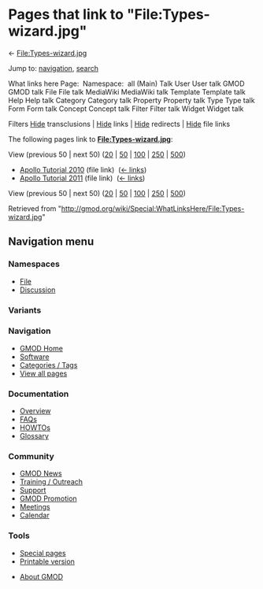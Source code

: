 <div id="mw-page-base" class="noprint">

</div>

<div id="mw-head-base" class="noprint">

</div>

<div id="content" class="mw-body" role="main">

<span id="top"></span>

<div id="mw-js-message" style="display:none;">

</div>



# <span dir="auto">Pages that link to "File:Types-wizard.jpg"</span>

<div id="bodyContent">

<div id="contentSub">

←
[File:Types-wizard.jpg](/wiki/File:Types-wizard.jpg "File:Types-wizard.jpg")

</div>

<div id="jump-to-nav" class="mw-jump">

Jump to: [navigation](#mw-navigation), [search](#p-search)

</div>

<div id="mw-content-text">

What links here Page:  Namespace:  all (Main) Talk User User talk GMOD
GMOD talk File File talk MediaWiki MediaWiki talk Template Template talk
Help Help talk Category Category talk Property Property talk Type Type
talk Form Form talk Concept Concept talk Filter Filter talk Widget
Widget talk

Filters
[Hide](/mediawiki/index.php?title=Special:WhatLinksHere/File:Types-wizard.jpg&hidetrans=1 "Special:WhatLinksHere/File:Types-wizard.jpg")
transclusions \|
[Hide](/mediawiki/index.php?title=Special:WhatLinksHere/File:Types-wizard.jpg&hidelinks=1 "Special:WhatLinksHere/File:Types-wizard.jpg")
links \|
[Hide](/mediawiki/index.php?title=Special:WhatLinksHere/File:Types-wizard.jpg&hideredirs=1 "Special:WhatLinksHere/File:Types-wizard.jpg")
redirects \|
[Hide](/mediawiki/index.php?title=Special:WhatLinksHere/File:Types-wizard.jpg&hideimages=1 "Special:WhatLinksHere/File:Types-wizard.jpg")
file links

The following pages link to
**[File:Types-wizard.jpg](/wiki/File:Types-wizard.jpg "File:Types-wizard.jpg")**:

View (previous 50 \| next 50)
([20](/mediawiki/index.php?title=Special:WhatLinksHere/File:Types-wizard.jpg&limit=20 "Special:WhatLinksHere/File:Types-wizard.jpg")
\|
[50](/mediawiki/index.php?title=Special:WhatLinksHere/File:Types-wizard.jpg&limit=50 "Special:WhatLinksHere/File:Types-wizard.jpg")
\|
[100](/mediawiki/index.php?title=Special:WhatLinksHere/File:Types-wizard.jpg&limit=100 "Special:WhatLinksHere/File:Types-wizard.jpg")
\|
[250](/mediawiki/index.php?title=Special:WhatLinksHere/File:Types-wizard.jpg&limit=250 "Special:WhatLinksHere/File:Types-wizard.jpg")
\|
[500](/mediawiki/index.php?title=Special:WhatLinksHere/File:Types-wizard.jpg&limit=500 "Special:WhatLinksHere/File:Types-wizard.jpg"))

- [Apollo Tutorial
  2010](/wiki/Apollo_Tutorial_2010 "Apollo Tutorial 2010") (file link) ‎
  <span class="mw-whatlinkshere-tools">([←
  links](/mediawiki/index.php?title=Special:WhatLinksHere&target=Apollo+Tutorial+2010 "Special:WhatLinksHere"))</span>
- [Apollo Tutorial
  2011](/wiki/Apollo_Tutorial_2011 "Apollo Tutorial 2011") (file link) ‎
  <span class="mw-whatlinkshere-tools">([←
  links](/mediawiki/index.php?title=Special:WhatLinksHere&target=Apollo+Tutorial+2011 "Special:WhatLinksHere"))</span>

View (previous 50 \| next 50)
([20](/mediawiki/index.php?title=Special:WhatLinksHere/File:Types-wizard.jpg&limit=20 "Special:WhatLinksHere/File:Types-wizard.jpg")
\|
[50](/mediawiki/index.php?title=Special:WhatLinksHere/File:Types-wizard.jpg&limit=50 "Special:WhatLinksHere/File:Types-wizard.jpg")
\|
[100](/mediawiki/index.php?title=Special:WhatLinksHere/File:Types-wizard.jpg&limit=100 "Special:WhatLinksHere/File:Types-wizard.jpg")
\|
[250](/mediawiki/index.php?title=Special:WhatLinksHere/File:Types-wizard.jpg&limit=250 "Special:WhatLinksHere/File:Types-wizard.jpg")
\|
[500](/mediawiki/index.php?title=Special:WhatLinksHere/File:Types-wizard.jpg&limit=500 "Special:WhatLinksHere/File:Types-wizard.jpg"))

</div>

<div class="printfooter">

Retrieved from
"<http://gmod.org/wiki/Special:WhatLinksHere/File:Types-wizard.jpg>"

</div>

<div id="catlinks" class="catlinks catlinks-allhidden">

</div>

<div class="visualClear">

</div>

</div>

</div>

<div id="mw-navigation">

## Navigation menu

<div id="mw-head">



<div id="left-navigation">

<div id="p-namespaces" class="vectorTabs" role="navigation"
aria-labelledby="p-namespaces-label">

### Namespaces

- <span id="ca-nstab-image"><a href="/wiki/File:Types-wizard.jpg" accesskey="c"
  title="View the file page [c]">File</a></span>
- <span id="ca-talk"><a
  href="/mediawiki/index.php?title=File_talk:Types-wizard.jpg&amp;action=edit&amp;redlink=1"
  accesskey="t"
  title="Discussion about the content page [t]">Discussion</a></span>

</div>

<div id="p-variants" class="vectorMenu emptyPortlet" role="navigation"
aria-labelledby="p-variants-label">

### 

### Variants[](#)

<div class="menu">

</div>

</div>

</div>

<div id="right-navigation">





</div>



</div>

</div>

</div>

<div id="mw-panel">

<div id="p-logo" role="banner">

<a href="/wiki/Main_Page"
style="background-image: url(http://gmod.org/images/GMOD-cogs.png);"
title="Visit the main page"></a>

</div>

<div id="p-Navigation" class="portal" role="navigation"
aria-labelledby="p-Navigation-label">

### Navigation

<div class="body">

- <span id="n-GMOD-Home">[GMOD Home](/wiki/Main_Page)</span>
- <span id="n-Software">[Software](/wiki/GMOD_Components)</span>
- <span id="n-Categories-.2F-Tags">[Categories /
  Tags](/wiki/Categories)</span>
- <span id="n-View-all-pages">[View all
  pages](/wiki/Special:AllPages)</span>

</div>

</div>

<div id="p-Documentation" class="portal" role="navigation"
aria-labelledby="p-Documentation-label">

### Documentation

<div class="body">

- <span id="n-Overview">[Overview](/wiki/Overview)</span>
- <span id="n-FAQs">[FAQs](/wiki/Category:FAQ)</span>
- <span id="n-HOWTOs">[HOWTOs](/wiki/Category:HOWTO)</span>
- <span id="n-Glossary">[Glossary](/wiki/Glossary)</span>

</div>

</div>

<div id="p-Community" class="portal" role="navigation"
aria-labelledby="p-Community-label">

### Community

<div class="body">

- <span id="n-GMOD-News">[GMOD News](/wiki/GMOD_News)</span>
- <span id="n-Training-.2F-Outreach">[Training /
  Outreach](/wiki/Training_and_Outreach)</span>
- <span id="n-Support">[Support](/wiki/Support)</span>
- <span id="n-GMOD-Promotion">[GMOD
  Promotion](/wiki/GMOD_Promotion)</span>
- <span id="n-Meetings">[Meetings](/wiki/Meetings)</span>
- <span id="n-Calendar">[Calendar](/wiki/Calendar)</span>

</div>

</div>

<div id="p-tb" class="portal" role="navigation"
aria-labelledby="p-tb-label">

### Tools

<div class="body">

- <span id="t-specialpages"><a href="/wiki/Special:SpecialPages" accesskey="q"
  title="A list of all special pages [q]">Special pages</a></span>
- <span id="t-print"><a
  href="/mediawiki/index.php?title=Special:WhatLinksHere/File:Types-wizard.jpg&amp;printable=yes"
  rel="alternate" accesskey="p"
  title="Printable version of this page [p]">Printable version</a></span>

</div>

</div>

</div>

</div>

<div id="footer" role="contentinfo">

- <span id="footer-places-about">[About
  GMOD](/wiki/GMOD:About "GMOD:About")</span>

<!-- -->






</div>
